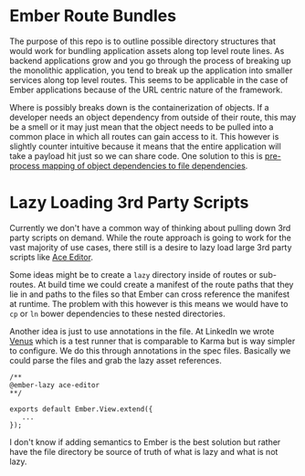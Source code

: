 # Ember Route Bundles

The purpose of this repo is to outline possible directory structures that would work for bundling application assets along top level route lines. As backend applications grow and you go through the process of breaking up the monolithic application, you tend to break up the application into smaller services along top level routes. This seems to be applicable in the case of Ember applications because of the URL centric nature of the framework.

Where is possibly breaks down is the containerization of objects. If a developer needs an object dependency from outside of their route, this may be a smell or it may just mean that the object needs to be pulled into a common place in which all routes can gain access to it. This however is slightly counter intuitive because it means that the entire application will take a payload hit just so we can share code.  One solution to this is [pre-process mapping of object dependencies to file dependencies](https://github.com/chadhietala/ember-object-graph-resolver).

# Lazy Loading 3rd Party Scripts

Currently we don't have a common way of thinking about pulling down 3rd party scripts on demand. While the route approach is going to work for the vast majority of use cases, there still is a desire to lazy load large 3rd party scripts like [Ace Editor](http://ace.c9.io/#nav=about).

Some ideas might be to create a `lazy` directory inside of routes or sub-routes. At build time we could create a manifest of the route paths that they lie in and paths to the files so that Ember can cross reference the manifest at runtime. The problem with this however is this means we would have to `cp` or `ln` bower dependencies to these nested directories.

Another idea is just to use annotations in the file.  At LinkedIn we wrote [Venus](http://www.venusjs.org/) which is a test runner that is comparable to Karma but is way simpler to configure. We do this through annotations in the spec files.  Basically we could parse the files and grab the lazy asset references.

```
/**
@ember-lazy ace-editor
**/

exports default Ember.View.extend({
   ... 
});
``` 

I don't know if adding semantics to Ember is the best solution but rather have the file directory be source of truth of what is lazy and what is not lazy.